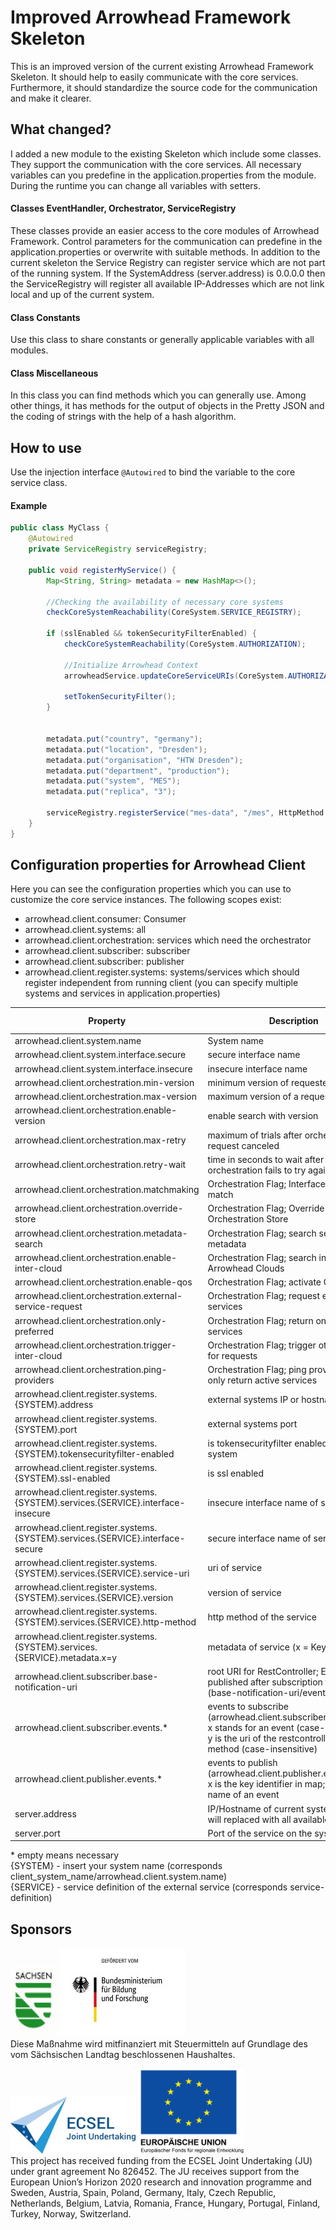 # Improved Arrowhead Framework Skeleton
This is an improved version of the current existing Arrowhead Framework Skeleton. It should help to easily communicate
 with the core services. Furthermore, it should standardize the source code for the communication and make it clearer. 
 
## What changed?
I added a new module to the existing Skeleton which include some classes. They support the communication with the
 core services. All necessary variables can you predefine in the application.properties from the module. During the
  runtime you can change all variables with setters.
 
#### Classes EventHandler, Orchestrator, ServiceRegistry
These classes provide an easier access to the core modules of Arrowhead Framework. Control parameters for the
 communication can predefine in the application.properties or overwrite with suitable methods. In addition to the
  current skeleton the Service Registry can register service which are not part of the running system. If the
   SystemAddress (server.address) is 0.0.0.0 then the ServiceRegistry will register all available IP-Addresses which
    are not link local and up of the current system.

#### Class Constants
Use this class to share constants or generally applicable variables with all modules.

#### Class Miscellaneous
In this class you can find methods which you can generally use. Among other things, it has methods for the output of
 objects in the Pretty JSON and the coding of strings with the help of a hash algorithm.

## How to use
Use the injection interface ``@Autowired`` to bind the variable to the core service class.

#### Example
```Java
public class MyClass {
    @Autowired
    private ServiceRegistry serviceRegistry;

    public void registerMyService() {
        Map<String, String> metadata = new HashMap<>();

        //Checking the availability of necessary core systems
        checkCoreSystemReachability(CoreSystem.SERVICE_REGISTRY);

        if (sslEnabled && tokenSecurityFilterEnabled) {
            checkCoreSystemReachability(CoreSystem.AUTHORIZATION);			
    
            //Initialize Arrowhead Context
            arrowheadService.updateCoreServiceURIs(CoreSystem.AUTHORIZATION);			
        
            setTokenSecurityFilter();
        }


        metadata.put("country", "germany");
        metadata.put("location", "Dresden");
        metadata.put("organisation", "HTW Dresden");
        metadata.put("department", "production");
        metadata.put("system", "MES");
        metadata.put("replica", "3");

        serviceRegistry.registerService("mes-data", "/mes", HttpMethod.GET, metadata);
    }
}
```

## Configuration properties for Arrowhead Client
Here you can see the configuration properties which you can use to customize the core service instances. The
 following scopes exist:
 * arrowhead.client.consumer: Consumer
 * arrowhead.client.systems: all
 * arrowhead.client.orchestration: services which need the orchestrator
 * arrowhead.client.subscriber: subscriber
 * arrowhead.client.subscriber: publisher
 * arrowhead.client.register.systems: systems/services which should register independent from running client (you can
  specify multiple systems and services in application.properties)


| Property | Description | Data Type | Default value* | Required |
| --- | --- | --- | --- | --- |
| arrowhead.client.system.name | System name | String | | yes |
| arrowhead.client.system.interface.secure | secure interface name | String | | yes |
| arrowhead.client.system.interface.insecure | insecure interface name | String | | yes |
| arrowhead.client.orchestration.min-version | minimum version of requested services | Integer | 0 | no |
| arrowhead.client.orchestration.max-version | maximum version of a requested service | Integer | 100 | no |
| arrowhead.client.orchestration.enable-version | enable search with version | Boolean | false | no |
| arrowhead.client.orchestration.max-retry | maximum of trials after orchestration request canceled | Integer | 0 | no |
| arrowhead.client.orchestration.retry-wait | time in seconds to wait after orchestration fails to try again | Integer | 1 | no |
| arrowhead.client.orchestration.matchmaking | Orchestration Flag; Interface name must match | Boolean | false | no |
| arrowhead.client.orchestration.override-store | Orchestration Flag; Override Orchestration Store | Boolean | true | no |
| arrowhead.client.orchestration.metadata-search | Orchestration Flag; search services with metadata | Boolean | true | no |
| arrowhead.client.orchestration.enable-inter-cloud | Orchestration Flag; search in other Arrowhead Clouds | Boolean | false | no |
| arrowhead.client.orchestration.enable-qos | Orchestration Flag; activate QoS | Boolean | false | no |
| arrowhead.client.orchestration.external-service-request | Orchestration Flag; request external services | Boolean | false | no |
| arrowhead.client.orchestration.only-preferred | Orchestration Flag; return only preferred services | Boolean | false | no |
| arrowhead.client.orchestration.trigger-inter-cloud | Orchestration Flag; trigger other clouds for requests | Boolean | false | no |
| arrowhead.client.orchestration.ping-providers | Orchestration Flag; ping providers and only return active services | Boolean | true | no |
| arrowhead.client.register.systems.{SYSTEM}.address | external systems IP or hostname | String | | yes |
| arrowhead.client.register.systems.{SYSTEM}.port | external systems port | int | | yes |
| arrowhead.client.register.systems.{SYSTEM}.tokensecurityfilter-enabled | is tokensecurityfilter enabled on external system | boolean | false | no |
| arrowhead.client.register.systems.{SYSTEM}.ssl-enabled | is ssl enabled | boolean | false | no |
| arrowhead.client.register.systems.{SYSTEM}.services.{SERVICE}.interface-insecure | insecure interface name of service | String | HTTP-INSECURE-JSON | no |
| arrowhead.client.register.systems.{SYSTEM}.services.{SERVICE}.interface-secure | secure interface name of service | String | HTTP-SECURE-JSON | no |
| arrowhead.client.register.systems.{SYSTEM}.services.{SERVICE}.service-uri | uri of service | String | | yes |
| arrowhead.client.register.systems.{SYSTEM}.services.{SERVICE}.version | version of service | int | 1 | no |
| arrowhead.client.register.systems.{SYSTEM}.services.{SERVICE}.http-method | http method of the service | String | GET | no |
| arrowhead.client.register.systems.{SYSTEM}.services.{SERVICE}.metadata.x=y | metadata of service (x = Key; y = Value) | Map | null | no |
| arrowhead.client.subscriber.base-notification-uri | root URI for RestController; Events will published after subscription to this root (base-notification-uri/eventname) | String | NULL | no |
| arrowhead.client.subscriber.events.* | events to subscribe (arrowhead.client.subscriber.events.x=y); x stands for an event (case-insensitive); y is the uri of the restcontroller mapping method (case-insensitive) | String | | yes |
| arrowhead.client.publisher.events.* | events to publish (arrowhead.client.publisher.events.x=y); x is the key identifier in map; y is the name of an event | String | | yes |
| server.address | IP/Hostname of current system (0.0.0.0 will replaced with all available IP´s) | String | | yes |
| server.port | Port of the service on the system | Integer | | yes |

\* empty means necessary\
{SYSTEM} - insert your system name (corresponds client_system_name/arrowhead.client.system.name)\
{SERVICE} - service definition of the external service (corresponds service-definition)

## Sponsors
![Sachsen](assets/sponsors/Saxony.gif "Sachsen")
![BMBF](assets/sponsors/BMBF.jpg "BMBF")\
Diese Maßnahme wird mitfinanziert mit Steuermitteln auf Grundlage des vom Sächsischen Landtag beschlossenen Haushaltes.

![Ecsel JU](assets/sponsors/Ecsel_JU.jpg "Ecsel JU")
![Europa](assets/sponsors/Europe.png "Europa")\
This project has received funding from the ECSEL Joint Undertaking (JU) under grant agreement No 826452. The JU receives support from the European Union’s Horizon 2020 research and innovation programme and Sweden, Austria, Spain, Poland, Germany, Italy, Czech Republic, Netherlands, Belgium, Latvia, Romania, France, Hungary, Portugal, Finland, Turkey, Norway, Switzerland.


